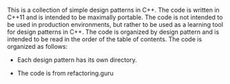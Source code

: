 This is a collection of simple design patterns in C++. The code is written in C++11 and is intended to be maximally portable. The code is not intended to be used in production environments, but rather to be used as a learning tool for design patterns in C++. The code is organized by design pattern and is intended to be read in the order of the table of contents. The code is organized as follows:

* Each design pattern has its own directory.

* The code is from refactoring.guru


```